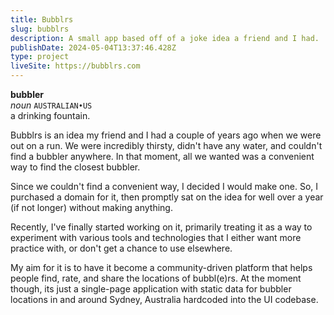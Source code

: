 ```yaml
---
title: Bubblrs
slug: bubblrs
description: A small app based off of a joke idea a friend and I had.
publishDate: 2024-05-04T13:37:46.428Z
type: project
liveSite: https://bubblrs.com
---
```


**bubbler**  
_noun_ `AUSTRALIAN•US`  
a drinking fountain.

Bubblrs is an idea my friend and I had a couple of years ago when we were out on a run. We were incredibly thirsty, didn't have any water, and couldn't find a bubbler anywhere. In that moment, all we wanted was a convenient way to find the closest bubbler.

Since we couldn't find a convenient way, I decided I would make one. So, I purchased a domain for it, then promptly sat on the idea for well over a year (if not longer) without making anything.

Recently, I've finally started working on it, primarily treating it as a way to experiment with various tools and technologies that I either want more practice with, or don't get a chance to use elsewhere.

My aim for it is to have it become a community-driven platform that helps people find, rate, and share the locations of bubbl(e)rs. At the moment though, its just a single-page application with static data for bubbler locations in and around Sydney, Australia hardcoded into the UI codebase.
